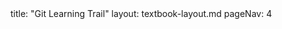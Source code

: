 <frontmatter>
title: "Git Learning Trail"
layout: textbook-layout.md
pageNav: 4
</frontmatter>

<link rel="stylesheet" href="{{baseUrl}}/book/css/textbook.css">

<div class="website-content">

<include src="../../book/gitAndGithub/trail/text.md#body" />

</div>
